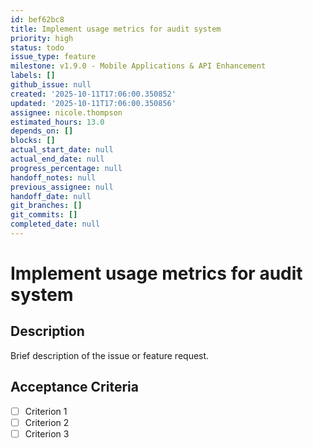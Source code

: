 ```yaml
---
id: bef62bc8
title: Implement usage metrics for audit system
priority: high
status: todo
issue_type: feature
milestone: v1.9.0 - Mobile Applications & API Enhancement
labels: []
github_issue: null
created: '2025-10-11T17:06:00.350852'
updated: '2025-10-11T17:06:00.350856'
assignee: nicole.thompson
estimated_hours: 13.0
depends_on: []
blocks: []
actual_start_date: null
actual_end_date: null
progress_percentage: null
handoff_notes: null
previous_assignee: null
handoff_date: null
git_branches: []
git_commits: []
completed_date: null
---
```


# Implement usage metrics for audit system

## Description

Brief description of the issue or feature request.

## Acceptance Criteria

- [ ] Criterion 1
- [ ] Criterion 2
- [ ] Criterion 3